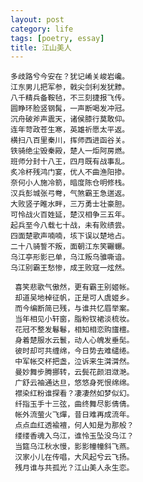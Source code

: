 ```yaml
---
layout: post
category: life
tags: [poetry, essay]
title: 江山美人
---
```


    多歧路兮今安在？犹记崤关峻岩巉。
    江东男儿把军参，戟尖剑利发犹黪。
    八千精兵备鞍毡，不三刻捷报飞传。
    圆睁环脸竖钢髯，一声断喝发冲冠。
    沉舟破斧声震天，诸侯膝行莫敢仰。
    连年苛政苍生寒，英雄祈愿太平返。
    横扫八百里秦川，挥师西进函谷关。
    铁骑绝尘毁秦殿，楚人一炬阿房燃。
    班师分封十八王，四月既有战事乱。
    炙冷杯残鸿门宴，优人不曲渔阳掺。
    奈何小人施冷箭，暗度陈仓明修栈。
    汉兵彭城张弓弮，气煞霸王急遄返。
    大败竖子睢水畔，三万勇士壮豪胆。
    可怜战火百姓延，楚汉相争三五年。
    起兵至今八载七十战，未有败绩尝。
    四面楚歌声喃喃，垓下误以楚地占。
    二十八骑誓不叛，面朝江东笑囅冁。
    乌江亭形影已单，乌江叛乌骓嘶谙。
    乌江别霸王愁惨，成王败寇一炫然。

     喜笑悲歌气傲然，更有霸王别姬帐。
     却道吴地棹征帆，正是可人虞姬乡。
     而今编断简已残，与谁共忆眉举案。
     当年相见小轩窗，脂粉钗裙淡梳妆。
     花冠不整发鬈鬈，相知相恋购旜檀。
     身着楚服水云鬟，动人心魄发垂髧。
     彼时却可共缠绵，今日势去难缱绻。
     中军帐交杯把盏，泣诉来生潸潸然。
     曼妙舞步腾挪转，云鬓花颜泪潋滟。
     广舒云袖通达旦，悠悠身死恨绵绵。
     襟染红粉谁探看？凄凄然如梦似幻。
     纤指玉手十三弦，曲终舞尽影倩倩。
     帐外流萤火飞燀，昔日难再成流年。
     点点血红透褕襢，何人知是为那般？
     缕缕香魂入乌江，谁怜玉坠没乌江？
     当筵乌江秋水慢，影影幢幢斜飞燕。
     汉家小儿在传唱，大风起兮云飞扬。
     残月谁与共孤光？江山美人永生恋。
